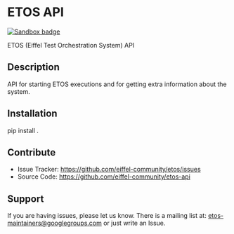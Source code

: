 # ETOS API

[![Sandbox badge](https://img.shields.io/badge/Stage-Sandbox-yellow)](https://github.com/eiffel-community/community/blob/master/PROJECT_LIFECYCLE.md#stage-sandbox)

ETOS (Eiffel Test Orchestration System) API


## Description

API for starting ETOS executions and for getting extra information about the system.


## Installation

   pip install .


## Contribute

- Issue Tracker: https://github.com/eiffel-community/etos/issues
- Source Code: https://github.com/eiffel-community/etos-api


## Support

If you are having issues, please let us know.
There is a mailing list at: etos-maintainers@googlegroups.com or just write an Issue.
